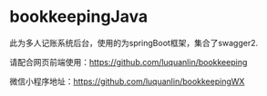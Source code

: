 # bookkeepingJava
此为多人记账系统后台，使用的为springBoot框架，集合了swagger2. 

请配合网页前端使用：https://github.com/luquanlin/bookkeeping

微信小程序地址：https://github.com/luquanlin/bookkeepingWX
